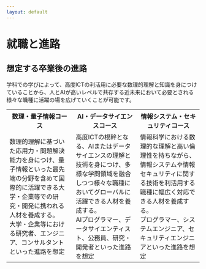 ```yaml
---
layout: default
---
```


# 就職と進路

## 想定する卒業後の進路

学科での学びによって、高度ICTの利活用に必要な数理的理解と知識を身につけていることから、人とAIが高いレベルで共存する近未来において必要とされる様々な職種に活躍の場を広げていくことが可能です。

<table width="470">
<tr>
<th>数理・量子情報コース</th>
<th>AI・データサイエンスコース</th>
<th>情報システム・セキュリティコース</th>
</tr>
<tr>
<td>
数理的理解に基づいた応用力・問題解決能力を身につけ、量子情報といった最先端の分野を含めて国際的に活躍できる大学・企業等での研究・開発に携われる人材を養成する。<br>
大学・企業等における研究者、エンジニア、コンサルタントといった進路を想定
</td>
<td>
高度ICTの根幹となる、AIまたはデータサイエンスの理解と技術を身につけ、多様な学問領域を融合しつつ様々な職種においてグローバルに活躍できる人材を養成する。<br>
AIプログラマー、データサイエンティスト、公務員、研究・開発者といった進路を想定
</td>
<td>
情報科学における数理的な理解と高い倫理性を持ちながら、情報システムや情報セキュリティに関する技術を利活用する職種に幅広く対応できる人材を養成する。<br>
プログラマー、システムエンジニア、セキュリティエンジニアといった進路を想定
</td>
</tr>
</table>
